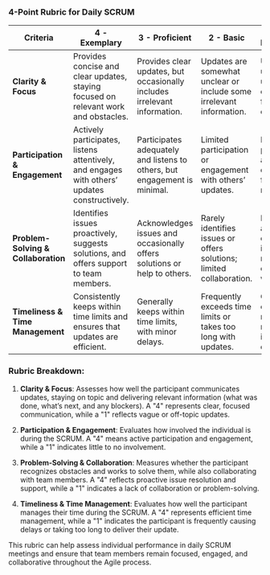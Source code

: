 ### 4-Point Rubric for Daily SCRUM

| **Criteria**                    | **4 - Exemplary**                                                 | **3 - Proficient**                                                | **2 - Basic**                                                     | **1 - Needs Improvement**                                           |
|----------------------------------|-------------------------------------------------------------------|------------------------------------------------------------------|-------------------------------------------------------------------|---------------------------------------------------------------------|
| **Clarity & Focus**             | Provides concise and clear updates, staying focused on relevant work and obstacles. | Provides clear updates, but occasionally includes irrelevant information. | Updates are somewhat unclear or include some irrelevant information. | Updates are unclear, unfocused, or rambling; fails to stay on track. |
| **Participation & Engagement**  | Actively participates, listens attentively, and engages with others’ updates constructively. | Participates adequately and listens to others, but engagement is minimal. | Limited participation or engagement with others’ updates. | Does not participate or actively disengages from the meeting.       |
| **Problem-Solving & Collaboration** | Identifies issues proactively, suggests solutions, and offers support to team members. | Acknowledges issues and occasionally offers solutions or help to others. | Rarely identifies issues or offers solutions; limited collaboration. | Fails to acknowledge or address issues; does not collaborate with others. |
| **Timeliness & Time Management** | Consistently keeps within time limits and ensures that updates are efficient. | Generally keeps within time limits, with minor delays. | Frequently exceeds time limits or takes too long with updates. | Often goes over time, making the meeting inefficient or disorganized. |

### Rubric Breakdown:
1. **Clarity & Focus**: Assesses how well the participant communicates updates, staying on topic and delivering relevant information (what was done, what’s next, and any blockers). A "4" represents clear, focused communication, while a "1" reflects vague or off-topic updates.

2. **Participation & Engagement**: Evaluates how involved the individual is during the SCRUM. A "4" means active participation and engagement, while a "1" indicates little to no involvement.

3. **Problem-Solving & Collaboration**: Measures whether the participant recognizes obstacles and works to solve them, while also collaborating with team members. A "4" reflects proactive issue resolution and support, while a "1" indicates a lack of collaboration or problem-solving.

4. **Timeliness & Time Management**: Evaluates how well the participant manages their time during the SCRUM. A "4" represents efficient time management, while a "1" indicates the participant is frequently causing delays or taking too long to deliver their update.

This rubric can help assess individual performance in daily SCRUM meetings and ensure that team members remain focused, engaged, and collaborative throughout the Agile process.
